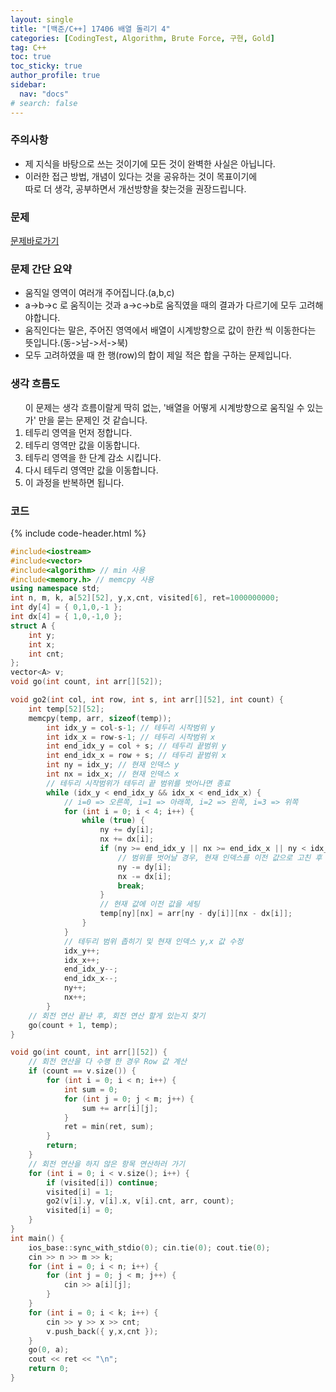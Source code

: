 ```yaml
---
layout: single
title: "[백준/C++] 17406 배열 돌리기 4"
categories: [CodingTest, Algorithm, Brute Force, 구현, Gold]
tag: C++
toc: true
toc_sticky: true
author_profile: true
sidebar:
  nav: "docs"
# search: false
---
```


### 주의사항
<div class="notice--warning">
  <ul>
      <li>제 지식을 바탕으로 쓰는 것이기에 모든 것이 완벽한 사실은 아닙니다.</li>
      <li>이러한 접근 방법, 개념이 있다는 것을 공유하는 것이 목표이기에<br /> 따로 더 생각, 공부하면서 개선방향을 찾는것을 권장드립니다.</li>
  </ul>
</div>

### 문제
[문제바로가기](https://www.acmicpc.net/problem/17406)
<br/>

### 문제 간단 요약
<ul>
  <li>움직일 영역이 여러개 주어집니다.(a,b,c)</li>
	<li>a->b->c 로 움직이는 것과 a->c->b로 움직였을 때의 결과가 다르기에 모두 고려해야합니다.</li>
	<li>움직인다는 말은, 주어진 영역에서 배열이 시계방향으로 값이 한칸 씩 이동한다는 뜻입니다.(동->남->서->북)</li>
	<li>모두 고려하였을 때 한 행(row)의 합이 제일 적은 합을 구하는 문제입니다.</li>
</ul>

### 생각 흐름도
<ol>
		이 문제는 생각 흐름이랄게 딱히 없는, '배열을 어떻게 시계방향으로 움직일 수 있는가' 만을 묻는 문제인 것 같습니다.
	<li>테두리 영역을 먼저 정합니다.</li>
	<li>테두리 영역만 값을 이동합니다.</li>
	<li>테두리 영역을 한 단계 감소 시킵니다.</li>
	<li>다시 테두리 영역만 값을 이동합니다.</li>
	<li>이 과정을 반복하면 됩니다.</li>
</ol>

### 코드
{% include code-header.html %}
```c++
#include<iostream>
#include<vector>
#include<algorithm> // min 사용
#include<memory.h> // memcpy 사용
using namespace std;
int n, m, k, a[52][52], y,x,cnt, visited[6], ret=1000000000;
int dy[4] = { 0,1,0,-1 };
int dx[4] = { 1,0,-1,0 };
struct A {
	int y;
	int x;
	int cnt;
};
vector<A> v;
void go(int count, int arr[][52]);

void go2(int col, int row, int s, int arr[][52], int count) {
	int temp[52][52];
	memcpy(temp, arr, sizeof(temp));
		int idx_y = col-s-1; // 테두리 시작범위 y
		int idx_x = row-s-1; // 테두리 시작범위 x
		int end_idx_y = col + s; // 테두리 끝범위 y
		int end_idx_x = row + s; // 테두리 끝범위 x
		int ny = idx_y; // 현재 인덱스 y
		int nx = idx_x; // 현재 인덱스 x
		// 테두리 시작범위가 테두리 끝 범위를 벗어나면 종료
		while (idx_y < end_idx_y && idx_x < end_idx_x) {
			// i=0 => 오른쪽, i=1 => 아래쪽, i=2 => 왼쪽, i=3 => 위쪽
			for (int i = 0; i < 4; i++) {
				while (true) {
					ny += dy[i];
					nx += dx[i];
					if (ny >= end_idx_y || nx >= end_idx_x || ny < idx_y || nx < idx_x) {
						// 범위를 벗어날 경우, 현재 인덱스를 이전 값으로 고친 후 break;
						ny -= dy[i];
						nx -= dx[i];
						break;
					}
					// 현재 값에 이전 값을 세팅
					temp[ny][nx] = arr[ny - dy[i]][nx - dx[i]];
				}
			}
			// 테두리 범위 좁히기 및 현재 인덱스 y,x 값 수정
			idx_y++;
			idx_x++;
			end_idx_y--;
			end_idx_x--;
			ny++;
			nx++;
		}
	// 회전 연산 끝난 후, 회전 연산 할게 있는지 찾기
	go(count + 1, temp);
}

void go(int count, int arr[][52]) {
	// 회전 연산을 다 수행 한 경우 Row 값 계산
	if (count == v.size()) {
		for (int i = 0; i < n; i++) {
			int sum = 0;
			for (int j = 0; j < m; j++) {
				sum += arr[i][j];
			}
			ret = min(ret, sum);
		}
		return;
	}
	// 회전 연산을 하지 않은 항목 연산하러 가기
	for (int i = 0; i < v.size(); i++) {
		if (visited[i]) continue;
		visited[i] = 1;
		go2(v[i].y, v[i].x, v[i].cnt, arr, count);
		visited[i] = 0;
	}
}
int main() {
	ios_base::sync_with_stdio(0); cin.tie(0); cout.tie(0);
	cin >> n >> m >> k;
	for (int i = 0; i < n; i++) {
		for (int j = 0; j < m; j++) {
			cin >> a[i][j];
		}
	}
	for (int i = 0; i < k; i++) {
		cin >> y >> x >> cnt;
		v.push_back({ y,x,cnt });
	}
	go(0, a);
	cout << ret << "\n";
	return 0;
}


```